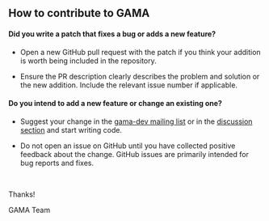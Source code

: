 ## How to contribute to GAMA

#### **Did you write a patch that fixes a bug or adds a new feature?**

* Open a new GitHub pull request with the patch if you think your addition is worth being included in the repository.

* Ensure the PR description clearly describes the problem and solution or the new addition. Include the relevant issue number if applicable.

#### **Do you intend to add a new feature or change an existing one?**

* Suggest your change in the [gama-dev mailing list](https://groups.google.com/forum/#!forum/gama-dev) or in the [discussion section](https://github.com/gama-platform/gama2/discussions) and start writing code.

* Do not open an issue on GitHub until you have collected positive feedback about the change. GitHub issues are primarily intended for bug reports and fixes.

<br/>


Thanks!

GAMA Team
